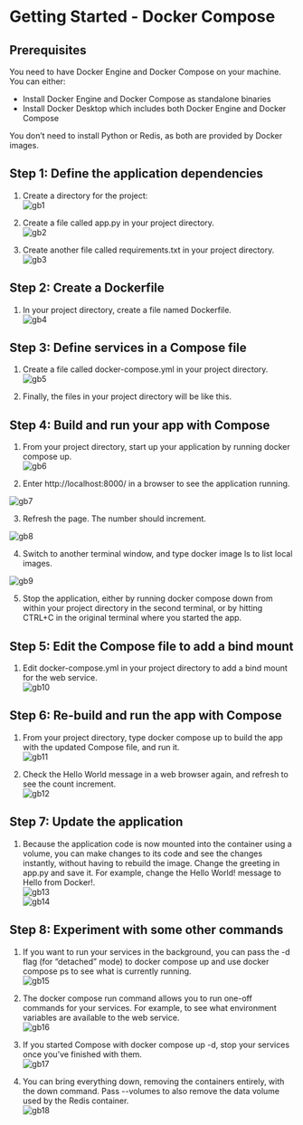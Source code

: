 # Getting Started - Docker Compose

## Prerequisites <br>
You need to have Docker Engine and Docker Compose on your machine. You can either: <br>

- Install Docker Engine and Docker Compose as standalone binaries 
- Install Docker Desktop which includes both Docker Engine and Docker Compose 

You don’t need to install Python or Redis, as both are provided by Docker images.<br>

## Step 1: Define the application dependencies<br>

1. Create a directory for the project:<br>
![gb1](https://github.com/AnggitaAlbiantara/tekn-cloud-computing/blob/54575accb6f57d3f6fef78d6b17e02ec563c4cc1/minggu-08/Lat%201.PNG)<br>

2. Create a file called app.py in your project directory.<br>
![gb2](https://github.com/AnggitaAlbiantara/tekn-cloud-computing/blob/54575accb6f57d3f6fef78d6b17e02ec563c4cc1/minggu-08/Lat%202.PNG)<br>

3. Create another file called requirements.txt in your project directory.<br>
![gb3](https://github.com/AnggitaAlbiantara/tekn-cloud-computing/blob/54575accb6f57d3f6fef78d6b17e02ec563c4cc1/minggu-08/Lat%203.PNG)<br>

## Step 2: Create a Dockerfile<br>

1. In your project directory, create a file named Dockerfile.<br>
![gb4](https://github.com/AnggitaAlbiantara/tekn-cloud-computing/blob/54575accb6f57d3f6fef78d6b17e02ec563c4cc1/minggu-08/Lat%204.PNG)<br>

## Step 3: Define services in a Compose file<br>

1. Create a file called docker-compose.yml in your project directory.<br>
![gb5](https://github.com/AnggitaAlbiantara/tekn-cloud-computing/blob/54575accb6f57d3f6fef78d6b17e02ec563c4cc1/minggu-08/Lat%205.PNG)<br>

2. Finally, the files in your project directory will be like this. <br>

## Step 4: Build and run your app with Compose<br>

1. From your project directory, start up your application by running docker compose up.<br>
![gb6](https://github.com/AnggitaAlbiantara/tekn-cloud-computing/blob/54575accb6f57d3f6fef78d6b17e02ec563c4cc1/minggu-08/Lat%206.PNG)<br>

2. Enter http://localhost:8000/ in a browser to see the application running.<br>

![gb7](https://github.com/AnggitaAlbiantara/tekn-cloud-computing/blob/54575accb6f57d3f6fef78d6b17e02ec563c4cc1/minggu-08/Lat%207.PNG)<br>

3. Refresh the page. The number should increment.<br>

![gb8](https://github.com/AnggitaAlbiantara/tekn-cloud-computing/blob/54575accb6f57d3f6fef78d6b17e02ec563c4cc1/minggu-08/Lat%208.PNG)<br>

4. Switch to another terminal window, and type docker image ls to list local images.<br>

![gb9](https://github.com/AnggitaAlbiantara/tekn-cloud-computing/blob/54575accb6f57d3f6fef78d6b17e02ec563c4cc1/minggu-08/Lat%209.PNG)<br>

5. Stop the application, either by running docker compose down from within your project directory in the second terminal, or by hitting CTRL+C in the original terminal where you started the app. <br>

## Step 5: Edit the Compose file to add a bind mount<br>

1. Edit docker-compose.yml in your project directory to add a bind mount for the web service.<br>
![gb10](https://github.com/AnggitaAlbiantara/tekn-cloud-computing/blob/54575accb6f57d3f6fef78d6b17e02ec563c4cc1/minggu-08/Lat%2010.PNG)<br>

## Step 6: Re-build and run the app with Compose <br>

1. From your project directory, type docker compose up to build the app with the updated Compose file, and run it. <br>
![gb11](https://github.com/AnggitaAlbiantara/tekn-cloud-computing/blob/54575accb6f57d3f6fef78d6b17e02ec563c4cc1/minggu-08/Lat%2011.PNG)<br>

2. Check the Hello World message in a web browser again, and refresh to see the count increment.<br>
![gb12](https://github.com/AnggitaAlbiantara/tekn-cloud-computing/blob/54575accb6f57d3f6fef78d6b17e02ec563c4cc1/minggu-08/Lat%2012.PNG)<br>

## Step 7: Update the application <br>

1. Because the application code is now mounted into the container using a volume, you can make changes to its code and see the changes instantly, without having to rebuild the image. Change the greeting in app.py and save it. For example, change the Hello World! message to Hello from Docker!.<br>
![gb13](https://github.com/AnggitaAlbiantara/tekn-cloud-computing/blob/54575accb6f57d3f6fef78d6b17e02ec563c4cc1/minggu-08/Lat%2013.PNG)<br>
![gb14](https://github.com/AnggitaAlbiantara/tekn-cloud-computing/blob/54575accb6f57d3f6fef78d6b17e02ec563c4cc1/minggu-08/Lat%2014.PNG)<br>

## Step 8: Experiment with some other commands

1. If you want to run your services in the background, you can pass the -d flag (for “detached” mode) to docker compose up and use docker compose ps to see what is currently running. <br>
![gb15](https://github.com/AnggitaAlbiantara/tekn-cloud-computing/blob/54575accb6f57d3f6fef78d6b17e02ec563c4cc1/minggu-08/Lat%2015.PNG)<br>

2. The docker compose run command allows you to run one-off commands for your services. For example, to see what environment variables are available to the web service. <br>
![gb16](https://github.com/AnggitaAlbiantara/tekn-cloud-computing/blob/54575accb6f57d3f6fef78d6b17e02ec563c4cc1/minggu-08/Lat%2016.PNG)<br>

3. If you started Compose with docker compose up -d, stop your services once you’ve finished with them. <br>
![gb17](https://github.com/AnggitaAlbiantara/tekn-cloud-computing/blob/54575accb6f57d3f6fef78d6b17e02ec563c4cc1/minggu-08/Lat%2017.PNG)<br>

4. You can bring everything down, removing the containers entirely, with the down command. Pass --volumes to also remove the data volume used by the Redis container. <br>
![gb18](https://github.com/AnggitaAlbiantara/tekn-cloud-computing/blob/54575accb6f57d3f6fef78d6b17e02ec563c4cc1/minggu-08/Lat%2018.PNG)<br>
